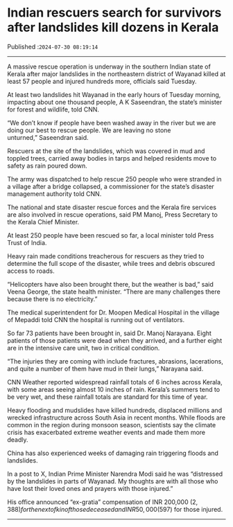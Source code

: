 # Indian rescuers search for survivors after landslides kill dozens in Kerala

Published :`2024-07-30 08:19:14`

---

A massive rescue operation is underway in the southern Indian state of Kerala after major landslides in the northeastern district of Wayanad killed at least 57 people and injured hundreds more, officials said Tuesday.

At least two landslides hit Wayanad in the early hours of Tuesday morning, impacting about one thousand people, A K Saseendran, the state’s minister for forest and wildlife, told CNN.

“We don’t know if people have been washed away in the river but we are doing our best to rescue people. We are leaving no stone unturned,” Saseendran said.

Rescuers at the site of the landslides, which was covered in mud and toppled trees, carried away bodies in tarps and helped residents move to safety as rain poured down.

The army was dispatched to help rescue 250 people who were stranded in a village after a bridge collapsed, a commissioner for the state’s disaster management authority told CNN.

The national and state disaster rescue forces and the Kerala fire services are also involved in rescue operations, said PM Manoj, Press Secretary to the Kerala Chief Minister.

At least 250 people have been rescued so far, a local minister told Press Trust of India.

Heavy rain made conditions treacherous for rescuers as they tried to determine the full scope of the disaster, while trees and debris obscured access to roads.

“Helicopters have also been brought there, but the weather is bad,” said Veena George, the state health minister. “There are many challenges there because there is no electricity.”

The medical superintendent for Dr. Moopen Medical Hospital in the village of Mepaddi told CNN the hospital is running out of ventilators.

So far 73 patients have been brought in, said Dr. Manoj Narayana. Eight patients of those patients were dead when they arrived, and a further eight are in the intensive care unit, two in critical condition.

“The injuries they are coming with include fractures, abrasions, lacerations, and quite a number of them have mud in their lungs,” Narayana said.

CNN Weather reported widespread rainfall totals of 6 inches across Kerala, with some areas seeing almost 10 inches of rain. Kerala’s summers tend to be very wet, and these rainfall totals are standard for this time of year.

Heavy flooding and mudslides have killed hundreds, displaced millions and wrecked infrastructure across South Asia in recent months. While floods are common in the region during monsoon season, scientists say the climate crisis has exacerbated extreme weather events and made them more deadly.

China has also experienced weeks of damaging rain triggering floods and landslides.

In a post to X, Indian Prime Minister Narendra Modi said he was “distressed by the landslides in parts of Wayanad. My thoughts are with all those who have lost their loved ones and prayers with those injured.”

His office announced “ex-gratia” compensation of INR 200,000 ($2,388) for the next of kin of those deceased and INR 50,000 ($597) for those injured.

---

